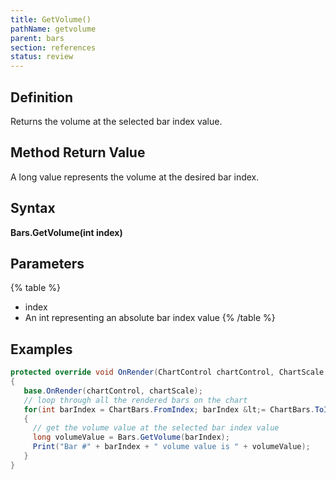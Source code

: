 ```yaml
---
title: GetVolume()
pathName: getvolume
parent: bars
section: references
status: review
---
```


## Definition

Returns the volume at the selected bar index value.

## Method Return Value

A long value represents the volume at the desired bar index.

## Syntax

**Bars.GetVolume(int index)**

## Parameters

{% table %}

* index
* An int representing an absolute bar index value
{% /table %}

## Examples

```csharp
protected override void OnRender(ChartControl chartControl, ChartScale chartScale)
{
   base.OnRender(chartControl, chartScale);
   // loop through all the rendered bars on the chart
   for(int barIndex = ChartBars.FromIndex; barIndex &lt;= ChartBars.ToIndex; barIndex++)
   {
     // get the volume value at the selected bar index value
     long volumeValue = Bars.GetVolume(barIndex);
     Print("Bar #" + barIndex + " volume value is " + volumeValue);
   }
}
```
